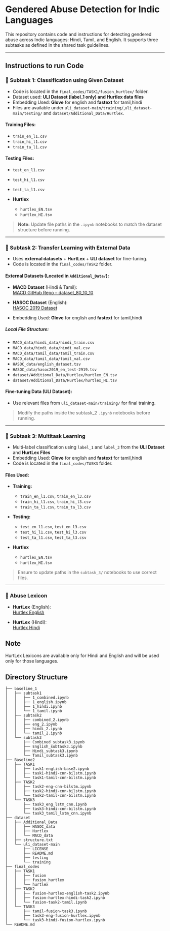 # Gendered Abuse Detection for Indic Languages

This repository contains code and instructions for detecting gendered abuse across Indic languages: Hindi, Tamil, and English. It supports three subtasks as defined in the shared task guidelines.

---

## Instructions to run Code

### 🔹 Subtask 1: Classification using Given Dataset

- Code is located in the `final_codes/TASK1/fusion_hurtlex/` folder.
- Dataset used: **ULI Dataset (label_1 only) and Hurtlex data files**
- Embedding Used: **Glove** for english and **fastext** for tamil,hindi
- Files are available under `uli_dataset-main/training/`,`uli_dataset-main/testing/` and `dataset/Additional_Data/Hurtlex`.

#### Training Files:
- `train_en_l1.csv`
- `train_hi_l1.csv`
- `train_ta_l1.csv`

#### Testing Files:
- `test_en_l1.csv`
- `test_hi_l1.csv`
- `test_ta_l1.csv`

- **Hurtlex**
  - `hurtlex_EN.tsv`
  - `hurtlex_HI.tsv`

> **Note:** Update file paths in the `.ipynb` notebooks to match the dataset structure before running.

---

### 🔹 Subtask 2: Transfer Learning with External Data

- Uses **external datasets** + **HurtLex** + **ULI dataset** for fine-tuning.
- Code is located in the `final_codes/TASK2` folder.
####  External Datasets (Located in `Additional_Data/`):

- **MACD Dataset** (Hindi & Tamil):  
  [MACD GitHub Repo – dataset_80_10_10](https://github.com/ShareChatAI/MACD/tree/main/dataset_80_10_10)

- **HASOC Dataset** (English):  
  [HASOC 2019 Dataset](https://hasocfire.github.io/hasoc/2019/dataset.html)


- Embedding Used: **Glove** for english and **fastext** for tamil,hindi

##### Local File Structure:
- `MACD_data/hindi_data/hindi_train.csv`
- `MACD_data/hindi_data/hindi_val.csv`
- `MACD_data/tamil_data/tamil_train.csv`
- `MACD_data/tamil_data/tamil_val.csv`
- `HASOC_data/english_dataset.tsv`
- `HASOC_data/hasoc2019_en_test-2919.tsv`
- `dataset/Additional_Data/Hurtlex/hurtlex_EN.tsv`
- `dataset/Additional_Data/Hurtlex/hurtlex_HI.tsv`

####  Fine-tuning Data (ULI Dataset):
- Use relevant files from `uli_dataset-main/training/` for final training.

>  Modify the paths inside the subtask_2 `.ipynb` notebooks before running.

---

### 🔹 Subtask 3: Multitask Learning

- Multi-label classification using `label_1` and `label_3` from the **ULI Dataset** and **HurtLex Files**
- Embedding Used: **Glove** for english and **fastext** for tamil,hindi
- Code is located in the `final_codes/TASK3` folder.
#### Files Used:
- **Training:**
  - `train_en_l1.csv`, `train_en_l3.csv`
  - `train_hi_l1.csv`, `train_hi_l3.csv`
  - `train_ta_l1.csv`, `train_ta_l3.csv`
  
- **Testing:**
  - `test_en_l1.csv`, `test_en_l3.csv`
  - `test_hi_l1.csv`, `test_hi_l3.csv`
  - `test_ta_l1.csv`, `test_ta_l3.csv`


- **Hurtlex**
  - `hurtlex_EN.tsv`
  - `hurtlex_HI.tsv`


>  Ensure to update paths in the `subtask_3/` notebooks to use correct files.

---
### 🔹 Abuse Lexicon

- **HurtLex** (English):  
  [Hurtlex English](https://github.com/valeriobasile/hurtlex/tree/master/lexica/EN/1.0)

- **HurtLex** (Hindi):  
  [Hurtlex Hindi](https://github.com/valeriobasile/hurtlex/tree/master/lexica/HI/1.0)

##  Note

HurtLex Lexicons are available only for Hindi and English and will be used only for those languages.

##  Directory Structure

```
├── baseline_1
│   ├── subtask1
│   │   ├── 1_combined.ipynb
│   │   ├── 1_english.ipynb
│   │   ├── 1_hindi.ipynb
│   │   └── 1_tamil.ipynb
│   ├── subtask2
│   │   ├── combined_2.ipynb
│   │   ├── eng_2.ipynb
│   │   ├── hindi_2.ipynb
│   │   └── tamil_2.ipynb
│   └── subtask3
│       ├── Combined_subtask3.ipynb
│       ├── English_subtask3.ipynb
│       ├── Hindi_subtask3.ipynb
│       └── Tamil_subtask3.ipynb
├── Baseline2
│   ├── TASK1
│   │   ├── task1-english-base2.ipynb
│   │   ├── task1-hindi-cnn-bilstm.ipynb
│   │   └── task1-tamil-cnn-bilstm.ipynb
│   ├── TASK2
│   │   ├── task2-eng-cnn-bilstm.ipynb
│   │   ├── task2-hindi-cnn-bilstm.ipynb
│   │   └── task2-tamil-cnn-bilstm.ipynb
│   └── TASK3
│       ├── task3_eng_lstm_cnn.ipynb
│       ├── task3-hindi-cnn-bilstm.ipynb
│       └── task3_tamil_lstm_cnn.ipynb
├── dataset
│   ├── Additional_Data
│   │   ├── HASOC_data
│   │   ├── Hurtlex
│   │   └── MACD_data
│   ├── structure.txt
│   └── uli_dataset-main
│       ├── LICENSE
│       ├── README.md
│       ├── testing
│       └── training
├── final_codes
│   ├── TASK1
│   │   ├── fusion
│   │   ├── fusion_hurtlex
│   │   └── hurtlex
│   ├── TASK2
│   │   ├── fusion-hurtlex-english-task2.ipynb
│   │   ├── fusion-hurtlex-hindi-task2.ipynb
│   │   └── fusion-task2-tamil.ipynb
│   └── TASK3
│       ├── tamil-fusion-task3.ipynb
│       ├── task3-eng-fusion-hurtlex.ipynb
│       └── task3-hindi-fusion-hurtlex.ipynb
└── README.md


```